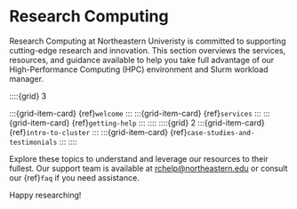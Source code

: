 # Research Computing

Research Computing at Northeastern Univeristy is committed to supporting cutting-edge research and innovation. This section overviews the services, resources, and guidance available to help you take full advantage of our High-Performance Computing (HPC) environment and Slurm workload manager.

::::{grid} 3

:::{grid-item-card} {ref}`welcome`
:::
:::{grid-item-card} {ref}`services`
:::
:::{grid-item-card} {ref}`getting-help`
:::
::::
::::{grid} 2
:::{grid-item-card} {ref}`intro-to-cluster`
:::
:::{grid-item-card} {ref}`case-studies-and-testimonials`
:::
::::

Explore these topics to understand and leverage our resources to their fullest. Our support team is available at <rchelp@northeastern.edu> or consult our {ref}`faq` if you need assistance.

Happy researching!
